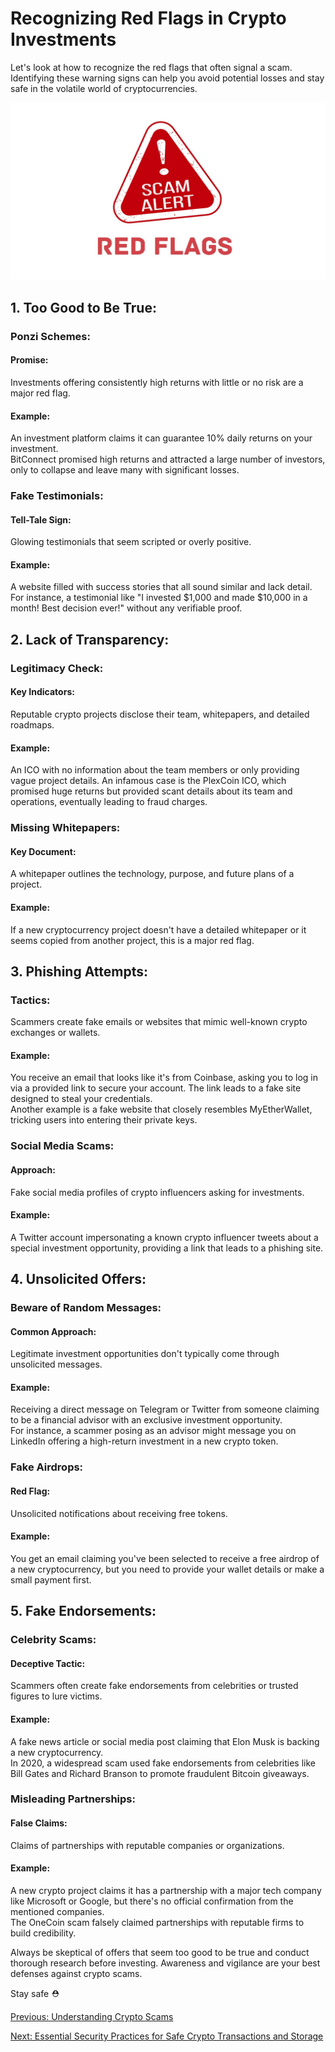 # Recognizing Red Flags in Crypto Investments

Let's look at how to recognize the red flags that often signal a scam. Identifying these warning signs can help you avoid potential losses and stay safe in the volatile world of cryptocurrencies.

![redFlags](./images/redFlags.jpg)

## 1. Too Good to Be True:

### Ponzi Schemes:

#### Promise:

Investments offering consistently high returns with little or no risk are a major red flag.

#### Example:

An investment platform claims it can guarantee 10% daily returns on your investment.  
BitConnect promised high returns and attracted a large number of investors, only to collapse and leave many with significant losses.

### Fake Testimonials:

#### Tell-Tale Sign:

Glowing testimonials that seem scripted or overly positive.

#### Example:

A website filled with success stories that all sound similar and lack detail. For instance, a testimonial like "I invested $1,000 and made $10,000 in a month! Best decision ever!" without any verifiable proof.

## 2. Lack of Transparency:

### Legitimacy Check:

#### Key Indicators:

Reputable crypto projects disclose their team, whitepapers, and detailed roadmaps.

#### Example:

An ICO with no information about the team members or only providing vague project details. An infamous case is the PlexCoin ICO, which promised huge returns but provided scant details about its team and operations, eventually leading to fraud charges.

### Missing Whitepapers:

#### Key Document:

A whitepaper outlines the technology, purpose, and future plans of a project.

#### Example:

If a new cryptocurrency project doesn't have a detailed whitepaper or it seems copied from another project, this is a major red flag.

## 3. Phishing Attempts:

### Tactics:

Scammers create fake emails or websites that mimic well-known crypto exchanges or wallets.

#### Example:

You receive an email that looks like it's from Coinbase, asking you to log in via a provided link to secure your account. The link leads to a fake site designed to steal your credentials.  
Another example is a fake website that closely resembles MyEtherWallet, tricking users into entering their private keys.

### Social Media Scams:

#### Approach:

Fake social media profiles of crypto influencers asking for investments.

#### Example:

A Twitter account impersonating a known crypto influencer tweets about a special investment opportunity, providing a link that leads to a phishing site.

## 4. Unsolicited Offers:

### Beware of Random Messages:

#### Common Approach:

Legitimate investment opportunities don't typically come through unsolicited messages.

#### Example:

Receiving a direct message on Telegram or Twitter from someone claiming to be a financial advisor with an exclusive investment opportunity.  
For instance, a scammer posing as an advisor might message you on LinkedIn offering a high-return investment in a new crypto token.

### Fake Airdrops:

#### Red Flag:

Unsolicited notifications about receiving free tokens.

#### Example:

You get an email claiming you've been selected to receive a free airdrop of a new cryptocurrency, but you need to provide your wallet details or make a small payment first.

## 5. Fake Endorsements:

### Celebrity Scams:

#### Deceptive Tactic:

Scammers often create fake endorsements from celebrities or trusted figures to lure victims.

#### Example:

A fake news article or social media post claiming that Elon Musk is backing a new cryptocurrency.  
In 2020, a widespread scam used fake endorsements from celebrities like Bill Gates and Richard Branson to promote fraudulent Bitcoin giveaways.

### Misleading Partnerships:

#### False Claims:

Claims of partnerships with reputable companies or organizations.

#### Example:

A new crypto project claims it has a partnership with a major tech company like Microsoft or Google, but there's no official confirmation from the mentioned companies.  
The OneCoin scam falsely claimed partnerships with reputable firms to build credibility.

Always be skeptical of offers that seem too good to be true and conduct thorough research before investing. Awareness and vigilance are your best defenses against crypto scams.

Stay safe ⛑️

[Previous: Understanding Crypto Scams](./01-understanding-crypto-scams.md)

[Next: Essential Security Practices for Safe Crypto Transactions and Storage](./03-essential-security-practices-for-safe-crypto-transactions-and-storage.md)
